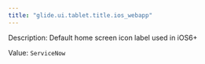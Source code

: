 ```yaml
---
title: "glide.ui.tablet.title.ios_webapp"
---
```


Description: Default home screen icon label used in iOS6+

Value: `ServiceNow`